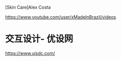 

[Skin Care]Alex Costa 

https://www.youtube.com/user/xMadeInBrazil/videos 

# 交互设计- 优设网
https://www.uisdc.com/
